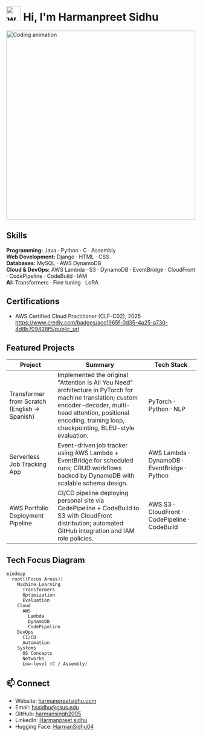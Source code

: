 # <img src="https://media.giphy.com/media/hvRJCLFzcasrR4ia7z/giphy.gif" width="38" alt="wave"> Hi, I'm Harmanpreet Sidhu

<p align="left">
  <img src="https://media.giphy.com/media/qgQUggAC3Pfv687qPC/giphy.gif" alt="Coding animation" width="500">
</p>


## Skills

**Programming:** Java · Python · C · Assembly  
**Web Development:** Django · HTML · CSS  
**Databases:** MySQL · AWS DynamoDB  
**Cloud & DevOps:** AWS Lambda · S3 · DynamoDB · EventBridge · CloudFront · CodePipeline · CodeBuild · IAM  
**AI:** Transformers · Fine tuning · LoRA

## Certifications

- AWS Certified Cloud Practitioner (CLF-C02), 2025  
https://www.credly.com/badges/acc1965f-0d35-4a25-a730-4d8b709428f5/public_url

## Featured Projects

| Project | Summary | Tech Stack |
|---------|---------|------------|
| Transformer from Scratch (English → Spanish) | Implemented the original "Attention Is All You Need" architecture in PyTorch for machine translation; custom encoder-decoder, multi-head attention, positional encoding, training loop, checkpointing, BLEU-style evaluation. | PyTorch · Python · NLP |
| Serverless Job Tracking App | Event-driven job tracker using AWS Lambda + EventBridge for scheduled runs; CRUD workflows backed by DynamoDB with scalable schema design. | AWS Lambda · DynamoDB · EventBridge · Python |
| AWS Portfolio Deployment Pipeline | CI/CD pipeline deploying personal site via CodePipeline + CodeBuild to S3 with CloudFront distribution; automated GitHub integration and IAM role policies. | AWS S3 · CloudFront · CodePipeline · CodeBuild |


## Tech Focus Diagram 

```mermaid
mindmap
  root((Focus Areas))
    Machine Learning
      Transformers
      Optimization
      Evaluation
    Cloud
      AWS
        Lambda
        DynamoDB
        CodePipeline
    DevOps
      CI/CD
      Automation
    Systems
      OS Concepts
      Networks
      Low-level (C / Assembly)
```


## 📫 Connect

- Website: [harmanpreetsidhu.com](https://harmanpreetsidhu.com)  
- Email: [hssidhu@csus.edu](mailto:hssidhu@csus.edu)  
- GitHub: [harmansingh2005](https://github.com/harmansingh2005)  
- LinkedIn: [Harmanpreet sidhu](https://www.linkedin.com/in/harmanpreet-sidhu-077195323)
- Hugging Face: [HarmanSidhu04](https://huggingface.co/USERNAME)
